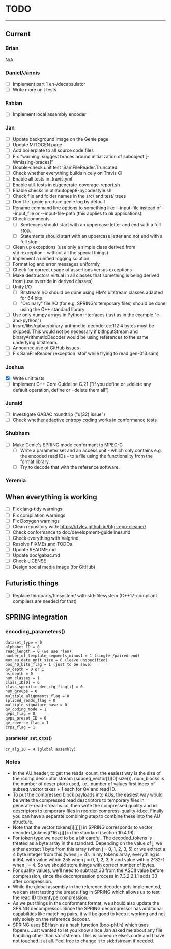 # TODO

---

## Current

### Brian

N/A

### Daniel/Jannis

- [ ] Implement part 1 en-/decapsulator
- [ ] Write more unit tests

### Fabian

- [ ] Implement local assembly encoder

### Jan

- [ ] Update background image on the Genie page
- [ ] Update MITOGEN page
- [ ] Add boilerplate to all source code files
- [ ] Fix "warning: suggest braces around initialization of subobject [-Wmissing-braces]"
- [ ] Double-check unit test 'SamFileReader.Truncated'
- [ ] Check whether everything builds nicely on Travis CI
- [ ] Enable all tests in .travis.yml
- [ ] Enable util-tests in ci/generate-coverage-report.sh
- [ ] Enable checks in util/autopep8-pycodestyle.sh
- [ ] Check file and folder names in the src/ and test/ trees
- [ ] Don't let genie produce genie.log by default
- [ ] Rename command line options to something like --input-file instead of --input_file or --input-file-path (this applies to *all* applications)
- [ ] Check comments
  - [ ] Sentences should start with an uppercase letter and end with a full stop.
  - [ ] Statements should start with an uppercase letter and not end with a full stop.
- [ ] Clean up exceptions (use only a simple class derived from std::exception - without all the special things)
- [ ] Implement a unified logging solution
- [ ] Format log and error messages uniformly
- [ ] Check for correct usage of assertions versus exceptions
- [ ] Make destructors virtual in all classes that something is being derived from (use override in derived classes)
- [ ] Unify I/O
  - [ ] Bitstream I/O should be done using HM's bitstream classes adapted for 64 bits
  - [ ] "Ordinary" file I/O (for e.g. SPRING's temporary files) should be done using the C++ standard library
- [ ] Use only numpy arrays in Python interfaces (just as in the example "c-and-python")
- [ ] In src/libs/gabac/binary-arithmetic-decoder.cc:112 4 bytes must be skipped. This would not be necessary if bitInputStream and binaryArithmeticDecoder would be using references to the same underlying bitstream.
- [ ] Announce use of GitHub issues
- [ ] Fix SamFileReader (exception 'stoi' while trying to read gen-013.sam)

### Joshua

- [x] Write unit tests
- [ ] Implement C++ Core Guideline C.21 ("If you define or =delete any default operation, define or =delete them all")

### Junaid

- [ ] Investigate GABAC roundtrip ("u(32) issue")
- [ ] Check whether adaptive entropy coding works in conformance tests

### Shubham

- [ ] Make Genie's SPRING mode conformant to MPEG-G
  - [ ] Write a parameter set and an access unit - which only contains e.g. the encoded read IDs - to a file using the functionality from the format library.
  - [ ] Try to decode that with the reference software.

### Yeremia

## When everything is working

- [ ] Fix clang-tidy warnings
- [ ] Fix compilation warnings
- [ ] Fix Doxygen warnings
- [ ] Clean repository with: https://rtyley.github.io/bfg-repo-cleaner/
- [ ] Check conformance to doc/development-guidelines.md
- [ ] Check everything with Valgrind
- [ ] Resolve FIXMEs and TODOs
- [ ] Update README.md
- [ ] Update doc/gabac.md
- [ ] Check LICENSE
- [ ] Design social media image (for GitHub)

## Futuristic things

- [ ] Replace thirdparty/filesystem/ with std::filesystem (C++17-compliant compilers are needed for that)

## SPRING integration

### encoding_parameters()

```
dataset_type = 0
alphabet_ID = 0
read_length = 0 (we use rlen)
number_of_template_segments_minus1 = 1 (single-/paired-end)
max_au_data_unit_size = 0 (leave unspecified)
pos_40_bits_flag = 1 (just to be save)
qv_depth = 0 or 1
as_depth = 0
num_classes = 1
class_ID[0] = 6
class_specific_dec_cfg_flag[i] = 0
num_groups = 0
multiple_alignments_flag = 0
spliced_reads_flag = 0
multiple_signature_base = 0
qv_coding_mode = 1
qvps_flag = 0
qvps_preset_ID = 0
qv_reverse_flag = 1
crps_flag = 1
```

#### parameter_set_crps()

```
cr_alg_ID = 4 (global assembly)
```

### Notes

- In the AU header, to get the reads_count, the easiest way is the size of the rcomp descriptor stream (subseq_vector[1][0].size()). num_blocks is the number of descriptors used, i.e., number of values first index of subseq_vector takes + 1 each for QV and read ID.
- To put the compressed block payloads into AUs, the easiest way would be write the compressed read descriptors to temporary files in generate-read-streams.cc, then write the compressed quality and id descriptors to temporary files in reorder-compress-quality-id.cc. Finally you can have a separate combining step to combine these into the AU structure.
- Note that the vector tokens[i][j][] in SPRING corresponds to vector decoded_tokens[i*16+j][] in the standard (section 10.4.19).
- For token type we need to be a bit careful. The decoded_tokens is treated as a byte array in the standard. Depending on the value of j, we either extract 1 byte from this array (when j = 0, 1, 2, 3, 5) or we extract a 4 byte integer from this (when j = 4). In my tokens array, everything is int64, with value within 255 when j = 0, 1, 2, 3, 5 and value within 2^32-1 when j = 4. So we should store things with correct number of bytes.
- For quality values, we’ll need to subtract 33 from the ASCII value before compression, since the decompression process in 7.3.2.2.1.1 adds 33 after compression.
- While the global assembly in the reference decoder gets implemented, we can start testing the ureads_flag in SPRING which allows us to test the read ID tokentype compression.
- As we put things in the conformant format, we should also update the SPRING decompressor. Since the SPRING decompressor has additional capabilities like matching pairs, it will be good to keep it working and not rely solely on the reference decoder.
- SPRING uses BBHash as a hash function (boo-phf.h) which uses fopen(). Just wanted to let you know since Jan asked me about any file handling other than std::fstream. This is someone else’s code and I have not touched it at all. Feel free to change it to std::fstream if needed.
